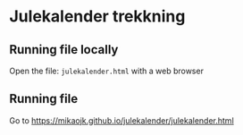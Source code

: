 # Julekalender trekkning

## Running file locally
Open the file: `julekalender.html` with a web browser
## Running file
Go to https://mikaojk.github.io/julekalender/julekalender.html

